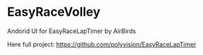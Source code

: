 # EasyRaceVolley
Andorid UI for EasyRaceLapTimer by AirBirds

Here full project: https://github.com/polyvision/EasyRaceLapTimer


